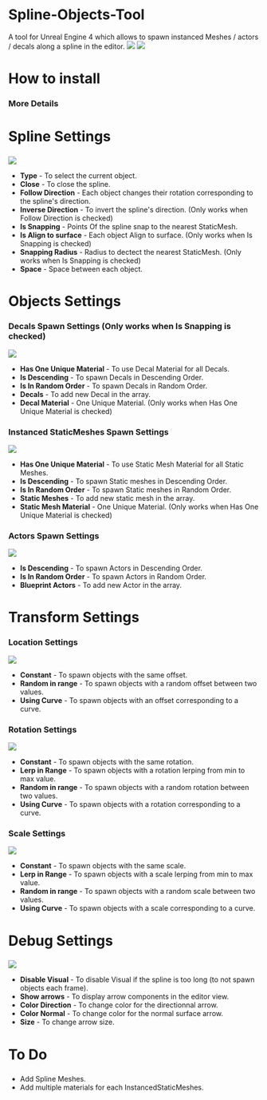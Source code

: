 # Spline-Objects-Tool
A tool for Unreal Engine 4 which allows to spawn instanced Meshes / actors / decals along a spline in the editor.
![](https://github.com/Louis1351/Spline-Objects-Tool/blob/master/Images/pres.PNG)
![](https://github.com/Louis1351/Spline-Objects-Tool/blob/master/Images/pres2.PNG)

# How to install<h3>
### More Details
 
# Spline Settings<h3>
![](https://github.com/Louis1351/Spline-Objects-Tool/blob/master/Images/Spline_Settings.PNG)
* **Type** - To select the current object.
* **Close** - To close the spline.
* **Follow Direction** - Each object changes their rotation corresponding to the spline's direction.  
* **Inverse Direction** - To invert the spline's direction. (Only works when Follow Direction is checked)
* **Is Snapping** - Points Of the spline snap to the nearest StaticMesh.
* **Is Align to surface** - Each object Align to surface. (Only works when Is Snapping is checked)
* **Snapping Radius** - Radius to dectect the nearest StaticMesh. (Only works when Is Snapping is checked)
* **Space** - Space between each object.  
 
# Objects Settings<h3>
 
### Decals Spawn Settings (Only works when Is Snapping is checked)
![](https://github.com/Louis1351/Spline-Objects-Tool/blob/master/Images/Decals_Settings.PNG)
* **Has One Unique Material** - To use Decal Material for all Decals.
* **Is Descending** - To spawn Decals in Descending Order.
* **Is In Random Order** - To spawn Decals in Random Order.
* **Decals** - To add new Decal in the array.
* **Decal Material** - One Unique Material. (Only works when Has One Unique Material is checked)
 
### Instanced StaticMeshes Spawn Settings
![](https://github.com/Louis1351/Spline-Objects-Tool/blob/master/Images/InstancedStaticMeshes_Settings.PNG)
* **Has One Unique Material** - To use Static Mesh Material for all Static Meshes.
* **Is Descending** - To spawn Static meshes in Descending Order.
* **Is In Random Order** - To spawn Static meshes in Random Order.
* **Static Meshes** - To add new static mesh in the array.
* **Static Mesh Material** - One Unique Material. (Only works when Has One Unique Material is checked)
 
### Actors Spawn Settings
![](https://github.com/Louis1351/Spline-Objects-Tool/blob/master/Images/Actors_Settings.PNG)
* **Is Descending** - To spawn Actors in Descending Order.
* **Is In Random Order** - To spawn Actors in Random Order.
* **Blueprint Actors** - To add new Actor in the array.

# Transform Settings<h3>
 
### Location Settings
![](https://github.com/Louis1351/Spline-Objects-Tool/blob/master/Images/Location_Settings.PNG)
* **Constant** - To spawn objects with the same offset.
* **Random in range** - To spawn objects with a random offset between two values.
* **Using Curve** - To spawn objects with an offset corresponding to a curve.
 
### Rotation Settings
![](https://github.com/Louis1351/Spline-Objects-Tool/blob/master/Images/Rotation_Settings.PNG)
* **Constant** - To spawn objects with the same rotation.
* **Lerp in Range** - To spawn objects with a rotation lerping from min to max value.
* **Random in range** - To spawn objects with a random rotation between two values.
* **Using Curve** - To spawn objects with a rotation corresponding to a curve.

### Scale Settings
![](https://github.com/Louis1351/Spline-Objects-Tool/blob/master/Images/Scale_Settings.PNG)
* **Constant** - To spawn objects with the same scale.
* **Lerp in Range** - To spawn objects with a scale lerping from min to max value.
* **Random in range** - To spawn objects with a random scale between two values.
* **Using Curve** - To spawn objects with a scale corresponding to a curve.

# Debug Settings<h3>
![](https://github.com/Louis1351/Spline-Objects-Tool/blob/master/Images/Debug_Settings.PNG)
* **Disable Visual** - To disable Visual if the spline is too long (to not spawn objects each frame).
* **Show arrows** - To display arrow components in the editor view.
* **Color Direction** - To change color for the directionnal arrow.
* **Color Normal** - To change color for the normal surface arrow.
* **Size** - To change arrow size.
 
# To Do<h3>
* Add Spline Meshes.
* Add multiple materials for each InstancedStaticMeshes.
